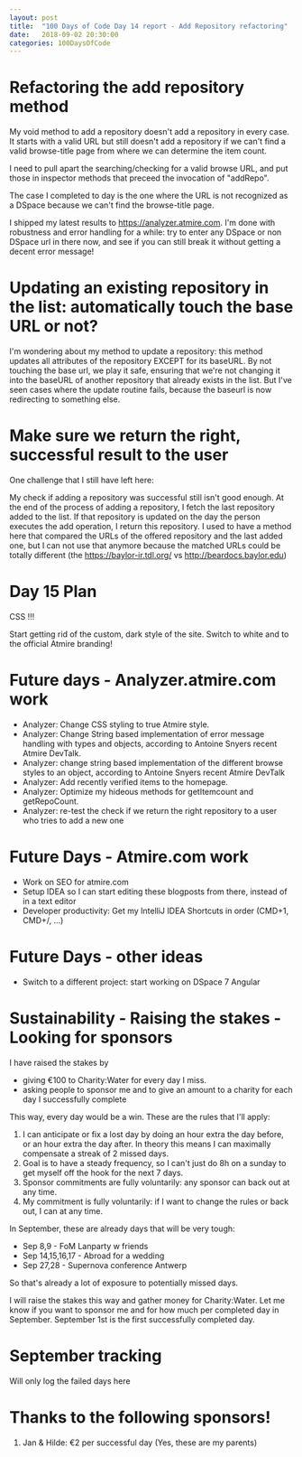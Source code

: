 ```yaml
---
layout: post
title:  "100 Days of Code Day 14 report - Add Repository refactoring"
date:   2018-09-02 20:30:00
categories: 100DaysOfCode
---
```


# Refactoring the add repository method

My void method to add a repository doesn't add a repository in every case. It starts with a valid URL but still doesn't add a repository if we can't find a valid browse-title page from where we can determine the item count.

I need to pull apart the searching/checking for a valid browse URL, and put those in inspector methods that preceed the invocation of "addRepo".

The case I completed to day is the one where the URL is not recognized as a DSpace because we can't find the browse-title page.

I shipped my latest results to https://analyzer.atmire.com. I'm done with robustness and error handling for a while: try to enter any DSpace or non DSpace url in there now, and see if you can still break it without getting a decent error message!

# Updating an existing repository in the list: automatically touch the base URL or not?

I'm wondering about my method to update a repository: this method updates all attributes of the repository EXCEPT for its baseURL. By not touching the base url, we play it safe, ensuring that we're not changing it into the baseURL of another repository that already exists in the list. But I've seen cases where the update routine fails, because the baseurl is now redirecting to something else. 

# Make sure we return the right, successful result to the user 

One challenge that I still have left here:

My check if adding a repository was successful still isn't good enough. At the end of the process of adding a repository, I fetch the last repository added to the list. If that repository is updated on the day the person executes the add operation, I return this repository. I used to have a method here that compared the URLs of the offered repository and the last added one, but I can not use that anymore because the matched URLs could be totally different (the https://baylor-ir.tdl.org/ vs http://beardocs.baylor.edu)

# Day 15 Plan

CSS !!!

Start getting rid of the custom, dark style of the site. Switch to white and to the official Atmire branding!

# Future days - Analyzer.atmire.com work

* Analyzer: Change CSS styling to true Atmire style.
* Analyzer: Change String based implementation of error message handling with types and objects, according to Antoine Snyers recent Atmire DevTalk.
* Analyzer: change string based implementation of the different browse styles to an object, according to Antoine Snyers recent Atmire DevTalk
* Analyzer: Add recently verified items to the homepage.
* Analyzer: Optimize my hideous methods for getItemcount and getRepoCount.
* Analyzer: re-test the check if we return the right repository to a user who tries to add a new one

# Future Days - Atmire.com work

* Work on SEO for atmire.com
* Setup IDEA so I can start editing these blogposts from there, instead of in a text editor
* Developer productivity: Get my IntelliJ IDEA Shortcuts in order (CMD+1, CMD+/, ...)

# Future Days - other ideas

* Switch to a different project: start working on DSpace 7 Angular

# Sustainability - Raising the stakes - Looking for sponsors

I have raised the stakes by
* giving €100 to Charity:Water for every day I miss.
* asking people to sponsor me and to give an amount to a charity for each day I successfully complete

This way, every day would be a win. These are the rules that I'll apply:

1. I can anticipate or fix a lost day by doing an hour extra the day before, or an hour extra the day after. In theory this means I can maximally compensate a streak of 2 missed days. 
2. Goal is to have a steady frequency, so I can't just do 8h on a sunday to get myself off the hook for the next 7 days.
3. Sponsor commitments are fully voluntarily: any sponsor can back out at any time.
4. My commitment is fully voluntarily: if I want to change the rules or back out, I can at any time.

In September, these are already days that will be very tough:
* Sep 8,9 - FoM Lanparty w friends
* Sep 14,15,16,17 - Abroad for a wedding
* Sep 27,28 - Supernova conference Antwerp

So that's already a lot of exposure to potentially missed days. 

I will raise the stakes this way and gather money for Charity:Water. Let me know if you want to sponsor me and for how much per completed day in September. September 1st is the first successfully completed day.

# September tracking

Will only log the failed days here

# Thanks to the following sponsors!

1. Jan & Hilde: €2 per successful day (Yes, these are my parents)

